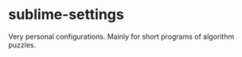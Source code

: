sublime-settings
================
Very personal configurations.
Mainly for short programs of algorithm puzzles.
